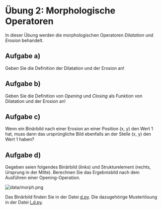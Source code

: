 # Übung 2: Morphologische Operatoren

In dieser Übung werden die morphologischen Operatoren *Dilatation* und *Erosion* behandelt. 

## Aufgabe a)
Geben Sie die Definition der Dilatation und der Erosion an!

## Aufgabe b)
Geben Sie die Definition von *Opening* und *Closing* als Funktion von Dilatation und der Erosion an!

## Aufgabe c) 
Wenn ein Binärbild nach einer Erosion an einer Position (x, y) den Wert 1 hat, muss dann
das ursprüngliche Bild ebenfalls an der Stelle (x, y) den Wert 1 haben?

## Aufgabe d)
Gegeben seien folgendes Binärbild (links) und Strukturelement (rechts, Ursprung in der Mitte).
Berechnen Sie das Ergebnisbild nach dem Ausführen einer Opening-Operation.

![data/morph.png](data/morph.png)

Das Binärbild finden Sie in der Datei [d.py](d.py). Die dazugehörige Musterlösung in der Datei [l_d.py](l_d.py).